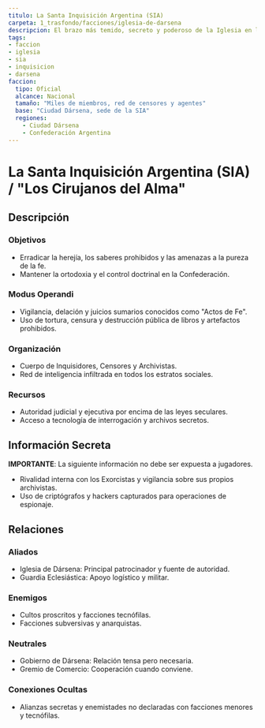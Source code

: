 ```yaml
---
titulo: La Santa Inquisición Argentina (SIA)
carpeta: 1_trasfondo/facciones/iglesia-de-darsena
descripcion: El brazo más temido, secreto y poderoso de la Iglesia en la Confederación, dedicado a erradicar la herejía y los saberes prohibidos.
tags:
- faccion
- iglesia
- sia
- inquisicion
- darsena
faccion:
  tipo: Oficial
  alcance: Nacional
  tamaño: "Miles de miembros, red de censores y agentes"
  base: "Ciudad Dársena, sede de la SIA"
  regiones:
    - Ciudad Dársena
    - Confederación Argentina
---
```


# La Santa Inquisición Argentina (SIA) / "Los Cirujanos del Alma"

## Descripción

### Objetivos
- Erradicar la herejía, los saberes prohibidos y las amenazas a la pureza de la fe.
- Mantener la ortodoxia y el control doctrinal en la Confederación.

### Modus Operandi
- Vigilancia, delación y juicios sumarios conocidos como "Actos de Fe".
- Uso de tortura, censura y destrucción pública de libros y artefactos prohibidos.

### Organización
- Cuerpo de Inquisidores, Censores y Archivistas.
- Red de inteligencia infiltrada en todos los estratos sociales.

### Recursos
- Autoridad judicial y ejecutiva por encima de las leyes seculares.
- Acceso a tecnología de interrogación y archivos secretos.

## Información Secreta

**IMPORTANTE**: La siguiente información no debe ser expuesta a jugadores.

- Rivalidad interna con los Exorcistas y vigilancia sobre sus propios archivistas.
- Uso de criptógrafos y hackers capturados para operaciones de espionaje.

## Relaciones

### Aliados
- Iglesia de Dársena: Principal patrocinador y fuente de autoridad.
- Guardia Eclesiástica: Apoyo logístico y militar.

### Enemigos
- Cultos proscritos y facciones tecnófilas.
- Facciones subversivas y anarquistas.

### Neutrales
- Gobierno de Dársena: Relación tensa pero necesaria.
- Gremio de Comercio: Cooperación cuando conviene.

### Conexiones Ocultas
- Alianzas secretas y enemistades no declaradas con facciones menores y tecnófilas.
